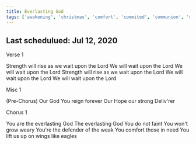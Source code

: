 ```yaml
---
title: Everlasting God
tags: ['awakening', 'christmas', 'comfort', 'commited', 'communion', 'compassion', 'cost', 'deliverance', 'doubt', 'easter', 'eternal', 'everlasting', 'god-is-great', 'gods-attributes', 'gods-sovereignty', 'hope', 'made-to-worship', 'miss']
---
```


## Last schedulued: Jul 12, 2020          

Verse 1

Strength will rise as we wait upon the Lord
We will wait upon the Lord
We will wait upon the Lord
Strength will rise as we wait upon the Lord
We will wait upon the Lord
We will wait upon the Lord

Misc 1

(Pre-Chorus)
Our God You reign forever
Our Hope our strong Deliv'rer

Chorus 1

You are the everlasting God
The everlasting God
You do not faint
You won't grow weary
You're the defender of the weak
You comfort those in need
You lift us up on wings like eagles
